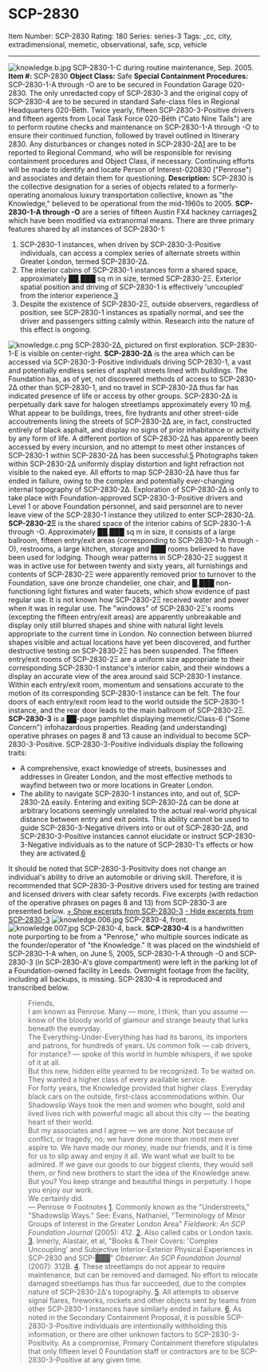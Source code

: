 # SCP-2830
Item Number: SCP-2830
Rating: 180
Series: series-3
Tags: _cc, city, extradimensional, memetic, observational, safe, scp, vehicle

---

![knowledge.b.jpg](https://scp-wiki.wdfiles.com/local--files/scp-2830/knowledge.b.jpg)
SCP-2830-1-C during routine maintenance, Sep. 2005.
**Item #:** SCP-2830
**Object Class:** Safe
**Special Containment Procedures:** SCP-2830-1-A through -O are to be secured in Foundation Garage 020-2830. The only unredacted copy of SCP-2830-3 and the original copy of SCP-2830-4 are to be secured in standard Safe-class files in Regional Headquarters 020-Bēth.
Twice yearly, fifteen SCP-2830-3-Positive drivers and fifteen agents from Local Task Force 020-Bēth ("Cato Nine Tails") are to perform routine checks and maintenance on SCP-2830-1-A through -O to ensure their continued function, followed by travel outlined in Itinerary 2830. Any disturbances or changes noted in SCP-2830-2Δ[1](javascript:;) are to be reported to Regional Command, who will be responsible for revising containment procedures and Object Class, if necessary.
Continuing efforts will be made to identify and locate Person of Interest-020830 ("Penrose") and associates and detain them for questioning.
**Description:** SCP-2830 is the collective designation for a series of objects related to a formerly-operating anomalous luxury transportation collective, known as "the Knowledge," believed to be operational from the mid-1960s to 2005.
**SCP-2830-1-A through -O** are a series of fifteen Austin FX4 hackney carriages[2](javascript:;) which have been modified via extranormal means. There are three primary features shared by all instances of SCP-2830-1:
  1. SCP-2830-1 instances, when driven by SCP-2830-3-Positive individuals, can access a complex series of alternate streets within Greater London, termed SCP-2830-2Δ.
  2. The interior cabins of SCP-2830-1 instances form a shared space, approximately ██,███ sq m in size, termed SCP-2830-2Ξ. Exterior spatial position and driving of SCP-2830-1 is effectively 'uncoupled' from the interior experience.[3](javascript:;)
  3. Despite the existence of SCP-2830-2Ξ, outside observers, regardless of position, see SCP-2830-1 instances as spatially normal, and see the driver and passengers sitting calmly within. Research into the nature of this effect is ongoing.

![knowledge.c.png](https://scp-wiki.wdfiles.com/local--files/scp-2830/knowledge.c.png)
SCP-2830-2Δ, pictured on first exploration. SCP-2830-1-E is visible on center-right.
**SCP-2830-2Δ** is the area which can be accessed via SCP-2830-3-Positive individuals driving SCP-2830-1, a vast and potentially endless series of asphalt streets lined with buildings. The Foundation has, as of yet, not discovered methods of access to SCP-2830-2Δ other than SCP-2830-1, and no travel in SCP-2830-2Δ thus far has indicated presence of life or access by other groups. SCP-2830-2Δ is perpetually dark save for halogen streetlamps approximately every 10 m[4](javascript:;). What appear to be buildings, trees, fire hydrants and other street-side accoutrements lining the streets of SCP-2830-2Δ are, in fact, constructed entirely of black asphalt, and display no signs of prior inhabitance or activity by any form of life.
A different portion of SCP-2830-2Δ has apparently been accessed by every incursion, and no attempt to meet other instances of SCP-2830-1 within SCP-2830-2Δ has been successful.[5](javascript:;)
Photographs taken within SCP-2830-2Δ uniformly display distortion and light refraction not visible to the naked eye. All efforts to map SCP-2830-2Δ have thus far ended in failure, owing to the complex and potentially ever-changing internal topography of SCP-2830-2Δ. Exploration of SCP-2830-2Δ is only to take place with Foundation-approved SCP-2830-3-Positive drivers and Level 1 or above Foundation personnel, and said personnel are to never leave view of the SCP-2830-1 instance they utilized to enter SCP-2830-2Δ.
**SCP-2830-2Ξ** is the shared space of the interior cabins of SCP-2830-1-A through -O. Approximately ██,███ sq m in size, it consists of a large ballroom, fifteen entry/exit areas (corresponding to SCP-2830-1-A through -O), restrooms, a large kitchen, storage and ███ rooms believed to have been used for lodging. Though wear patterns in SCP-2830-2Ξ suggest it was in active use for between twenty and sixty years, all furnishings and contents of SCP-2830-2Ξ were apparently removed prior to turnover to the Foundation, save one bronze chandelier, one chair, and █,███ non-functioning light fixtures and water faucets, which show evidence of past regular use. It is not known how SCP-2830-2Ξ received water and power when it was in regular use.
The "windows" of SCP-2830-2Ξ's rooms (excepting the fifteen entry/exit areas) are apparently unbreakable and display only still blurred shapes and shine with natural light levels appropriate to the current time in London. No connection between blurred shapes visible and actual locations have yet been discovered, and further destructive testing on SCP-2830-2Ξ has been suspended.
The fifteen entry/exit rooms of SCP-2830-2Ξ are a uniform size appropriate to their corresponding SCP-2830-1 instance's interior cabin, and their windows a display an accurate view of the area around said SCP-2830-1 instance. Within each entry/exit room, momentum and sensations accurate to the motion of its corresponding SCP-2830-1 instance can be felt. The four doors of each entry/exit room lead to the world outside the SCP-2830-1 instance, and the rear door leads to the main ballroom of SCP-2830-2Ξ.
**SCP-2830-3** is a ██-page pamphlet displaying memetic/Class-6 ("Some Concern") infohazardous properties. Reading (and understanding) operative phrases on pages 8 and 13 cause an individual to become SCP-2830-3-Positive. SCP-2830-3-Positive individuals display the following traits:
  * A comprehensive, exact knowledge of streets, businesses and addresses in Greater London, and the most effective methods to wayfind between two or more locations in Greater London.
  * The ability to navigate SCP-2830-1 instances into, and out of, SCP-2830-2Δ easily. Entering and exiting SCP-2830-2Δ can be done at arbitrary locations seemingly unrelated to the actual real-world physical distance between entry and exit points. This ability cannot be used to guide SCP-2830-3-Negative drivers into or out of SCP-2830-2Δ, and SCP-2830-3-Positive instances cannot elucidate or instruct SCP-2830-3-Negative individuals as to the nature of SCP-2830-1's effects or how they are activated.[6](javascript:;)

It should be noted that SCP-2830-3-Positivity does not change an individual's ability to drive an automobile or driving skill. Therefore, it is recommended that SCP-2830-3-Positive drivers used for testing are trained and licensed drivers with clear safety records.
Five excerpts (with redaction of the operative phrases on pages 8 and 13) from SCP-2830-3 are presented below.
[\+ Show excerpts from SCP-2830-3](javascript:;)
[\- Hide excerpts from SCP-2830-3](javascript:;)
![knowledge.006.jpg](https://scp-wiki.wdfiles.com/local--files/scp-2830/knowledge.006.jpg)
SCP-2830-4, front.
![knowledge.007.jpg](https://scp-wiki.wdfiles.com/local--files/scp-2830/knowledge.007.jpg)
SCP-2830-4, back.
**SCP-2830-4** is a handwritten note purporting to be from a "Penrose," who multiple sources indicate as the founder/operator of "the Knowledge." It was placed on the windshield of SCP-2830-1-A when, on June 5, 2005, SCP-2830-1-A through -O and SCP-2830-3 (in SCP-2830-A's glove compartment) were left in the parking lot of a Foundation-owned facility in Leeds. Overnight footage from the facility, including all backups, is missing. SCP-2830-4 is reproduced and transcribed below.
> Friends,  
>  I am known as Penrose. Many — more, I think, than you assume — know of the bloody world of glamour and strange beauty that lurks beneath the everyday.  
>  The Everything-Under-Everything has had its barons, its importers and patrons, for hundreds of years. Us common folk — cab drivers, for instance? — spoke of this world in humble whispers, if we spoke of it at all.  
>  But this new, hidden elite yearned to be recognized. To be waited on. They wanted a higher class of every available service.  
>  For forty years, the Knowledge provided that higher class. Everyday black cars
> on the outside, first-class accommodations within. Our Shadowslip Ways took the men and women who bought, sold and lived lives rich with powerful magic all about this city — the beating heart of their world.  
>  But my associates and I agree — we are done. Not because of conflict, or tragedy, no; we have done more than most men ever aspire to. We have made our money, made our friends, and it is time for us to slip away and enjoy it all. We want what we built to be admired. If we gave our goods to our biggest clients, they would sell them, or find new brothers to start the idea of the Knowledge anew. But you? You keep strange and beautiful things in perpetuity. I hope you enjoy our work.  
>  We certainly did.  
>  — Penrose ❊
Footnotes
[1](javascript:;). Commonly known as the "Understreets," "Shadowslip Ways." See: Evans, Nathaniel, "Terminology of Minor Groups of Interest in the Greater London Area" _Fieldwork: An SCP Foundation Journal_ (2005): 412.
[2](javascript:;). Also called cabs or London taxis.
[3](javascript:;). Innerly, Alastair, et al, "Books & Their Covers: 'Complex Uncoupling' and Subjective Interior-Exterior Physical Experiences in SCP-2830 and SCP-███" _Observer: An SCP Foundation Journal_ (2007): 312B.
[4](javascript:;). These streetlamps do not appear to require maintenance, but can be removed and damaged. No effort to relocate damaged streetlamps has thus far succeeded, due to the complex nature of SCP-2830-2Δ's topography.
[5](javascript:;). All attempts to observe signal flares, fireworks, rockets and other objects sent by teams from other SCP-2830-1 instances have similarly ended in failure.
[6](javascript:;). As noted in the Secondary Containment Proposal, it is possible SCP-2830-3-Positive individuals are intentionally withholding this information, or there are other unknown factors to SCP-2830-3-Positivity. As a compromise, Primary Containment therefore stipulates that only fifteen level 0 Foundation staff or contractors are to be SCP-2830-3-Positive at any given time.